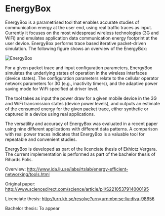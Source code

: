 EnergyBox
=========

EnergyBox is a parametrised tool that enables accurate studies of communication energy
at the user end, using real traffic traces as input. Currently it focuses on the most
widespread wireless technologies (3G and WiFi) and emulates application data communication
energy footprint at the user device. EnergyBox performs trace based iterative packet-driven simulation.
The following figure shows an overview of the EnergyBox:

![EnergyBox](http://www.ida.liu.se/labs/rtslab/energy-efficient-networking/images/energybox.jpg)

For a given packet trace and input configuration parameters, EnergyBox simulates the underlying states
of operation in the wireless interfaces (device states). The configuration parameters relate to the cellular
operator network parameters for 3G (e.g., inactivity timers), and the adaptive power saving mode for WiFi
specified at driver level.

The tool takes as input the power draw for a given mobile device in the 3G and WiFi transmission states
(device power levels), and outputs an estimate of the consumed energy for the given packet trace, either
synthetic or captured in a device using real applications.

The versatility and accuracy of EnergyBox was evaluated in a recent paper using nine different applications
with different data patterns. A comparison with real power traces indicates that EnergyBox is a valuable tool
for repeatable and convenient studies.

EnergyBox is developed as part of the licenciate thesis of Ekhiotz Vergara.
The current implementation is performed as part of the bachelor thesis of Rihards Polis.

Overview:
http://www.ida.liu.se/labs/rtslab/energy-efficient-networking/tools.html

Original paper:
http://www.sciencedirect.com/science/article/pii/S2210537914000195

Licenciate thesis:
http://urn.kb.se/resolve?urn=urn:nbn:se:liu:diva-98656

Bachelor thesis:
To appear



